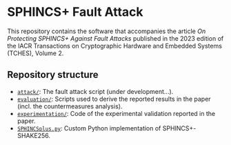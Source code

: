 # SPHINCS+ Fault Attack

This repository contains the software that accompanies the article *On Protecting SPHINCS+ Against Fault Attacks* published in the 2023 edition of the IACR Transactions on Cryptographic Hardware and Embedded Systems (TCHES), Volume 2.

## Repository structure

* [`attack/`](attack/): The fault attack script (under development...).
* [`evaluation/`](evaluation/): Scripts used to derive the reported results in the paper (incl. the countermeasures analysis).
* [`experimentation/`](experimentation/): Code of the experimental validation reported in the paper.
* [`SPHINCSplus.py`](SPHINCSplus.py): Custom Python implementation of SPHINCS+-SHAKE256.